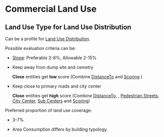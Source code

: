 # Commercial Land Use

## Land Use Type for Land Use Distribution

Can be a profile for [Land Use Distribution]().

Possible evaluation criteria can be:

* [Slope](): Preferable 2-8%, Allowable 2-15%
  
* Keep away from dump site and cemetry
  
  **Close** entities get **low** score (Combine [DistanceTo]() and [Scoring]() )

* Keep close to primary roads and city center
  
  **Close** entities get **high** score (Combine [DistanceTo](), , [Pedestrian Streets](), [City Center](), [Sub Centers]() and [Scoring]())

Preferred proportion of land use coverage:

* 3-7%
  
* Area Consumption differs by building typology.